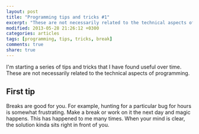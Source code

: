 ```yaml
---
layout: post
title: "Programming tips and tricks #1"
excerpt: "These are not necessarily related to the technical aspects of programming."
modified: 2013-05-28 21:26:12 +0300
categories: articles
tags: [programming, tips, tricks, break]
comments: true
share: true
---
```


I'm starting a series of tips and tricks that I have found useful over time. These are not necessarily related to the technical aspects of programming.

## First tip
Breaks are good for you. For example, hunting for a particular bug for hours is somewhat frustrating. Make a break or work on it the next day and magic happens. This has happened to me many times. When your mind is clear, the solution kinda sits right in front of you.
